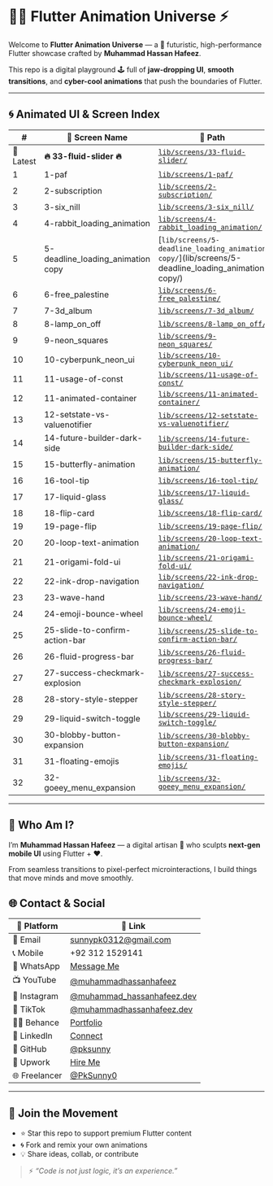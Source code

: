 # 🧬✨ Flutter Animation Universe ⚡️

Welcome to **Flutter Animation Universe** — a 🔮 futuristic, high-performance Flutter showcase crafted by **Muhammad Hassan Hafeez**.

This repo is a digital playground 🕹️ full of **jaw-dropping UI**, **smooth transitions**, and **cyber-cool animations** that push the boundaries of Flutter.

---

## 🌀 Animated UI & Screen Index

| # | 🔁 Screen Name | 🔗 Path |
|---|----------------|--------|
| 🚀 Latest| **🔥 33-fluid-slider 🔥** | [`lib/screens/33-fluid-slider/`](lib/screens/33-fluid-slider/) |
| 1 | 1-paf | [`lib/screens/1-paf/`](lib/screens/1-paf/) |
| 2 | 2-subscription | [`lib/screens/2-subscription/`](lib/screens/2-subscription/) |
| 3 | 3-six_nill | [`lib/screens/3-six_nill/`](lib/screens/3-six_nill/) |
| 4 | 4-rabbit_loading_animation | [`lib/screens/4-rabbit_loading_animation/`](lib/screens/4-rabbit_loading_animation/) |
| 5 | 5-deadline_loading_animation copy | [`lib/screens/5-deadline_loading_animation copy/`](lib/screens/5-deadline_loading_animation copy/) |
| 6 | 6-free_palestine | [`lib/screens/6-free_palestine/`](lib/screens/6-free_palestine/) |
| 7 | 7-3d_album | [`lib/screens/7-3d_album/`](lib/screens/7-3d_album/) |
| 8 | 8-lamp_on_off | [`lib/screens/8-lamp_on_off/`](lib/screens/8-lamp_on_off/) |
| 9 | 9-neon_squares | [`lib/screens/9-neon_squares/`](lib/screens/9-neon_squares/) |
| 10 | 10-cyberpunk_neon_ui | [`lib/screens/10-cyberpunk_neon_ui/`](lib/screens/10-cyberpunk_neon_ui/) |
| 11 | 11-usage-of-const | [`lib/screens/11-usage-of-const/`](lib/screens/11-usage-of-const/) |
| 12 | 11-animated-container | [`lib/screens/11-animated-container/`](lib/screens/11-animated-container/) |
| 13 | 12-setstate-vs-valuenotifier | [`lib/screens/12-setstate-vs-valuenotifier/`](lib/screens/12-setstate-vs-valuenotifier/) |
| 14 | 14-future-builder-dark-side | [`lib/screens/14-future-builder-dark-side/`](lib/screens/14-future-builder-dark-side/) |
| 15 | 15-butterfly-animation | [`lib/screens/15-butterfly-animation/`](lib/screens/15-butterfly-animation/) |
| 16 | 16-tool-tip | [`lib/screens/16-tool-tip/`](lib/screens/16-tool-tip/) |
| 17 | 17-liquid-glass | [`lib/screens/17-liquid-glass/`](lib/screens/17-liquid-glass/) |
| 18 | 18-flip-card | [`lib/screens/18-flip-card/`](lib/screens/18-flip-card/) |
| 19 | 19-page-flip | [`lib/screens/19-page-flip/`](lib/screens/19-page-flip/) |
| 20 | 20-loop-text-animation | [`lib/screens/20-loop-text-animation/`](lib/screens/20-loop-text-animation/) |
| 21 | 21-origami-fold-ui | [`lib/screens/21-origami-fold-ui/`](lib/screens/21-origami-fold-ui/) |
| 22 | 22-ink-drop-navigation | [`lib/screens/22-ink-drop-navigation/`](lib/screens/22-ink-drop-navigation/) |
| 23 | 23-wave-hand | [`lib/screens/23-wave-hand/`](lib/screens/23-wave-hand/) |
| 24 | 24-emoji-bounce-wheel | [`lib/screens/24-emoji-bounce-wheel/`](lib/screens/24-emoji-bounce-wheel/) |
| 25 | 25-slide-to-confirm-action-bar | [`lib/screens/25-slide-to-confirm-action-bar/`](lib/screens/25-slide-to-confirm-action-bar/) |
| 26 | 26-fluid-progress-bar | [`lib/screens/26-fluid-progress-bar/`](lib/screens/26-fluid-progress-bar/) |
| 27 | 27-success-checkmark-explosion | [`lib/screens/27-success-checkmark-explosion/`](lib/screens/27-success-checkmark-explosion/) |
| 28 | 28-story-style-stepper | [`lib/screens/28-story-style-stepper/`](lib/screens/28-story-style-stepper/) |
| 29 | 29-liquid-switch-toggle | [`lib/screens/29-liquid-switch-toggle/`](lib/screens/29-liquid-switch-toggle/) |
| 30 | 30-blobby-button-expansion | [`lib/screens/30-blobby-button-expansion/`](lib/screens/30-blobby-button-expansion/) |
| 31 | 31-floating-emojis | [`lib/screens/31-floating-emojis/`](lib/screens/31-floating-emojis/) |
| 32 | 32-goeey_menu_expansion | [`lib/screens/32-goeey_menu_expansion/`](lib/screens/32-goeey_menu_expansion/) |

---

## 👤 Who Am I?

I’m **Muhammad Hassan Hafeez** — a digital artisan 🔧 who sculpts **next-gen mobile UI** using Flutter + ❤️.

From seamless transitions to pixel-perfect microinteractions, I build things that move minds and move smoothly.


## 🌐 Contact & Social

| 🔹 Platform | 🔗 Link |
|------------|---------|
| 📧 Email | sunnypk0312@gmail.com |
| 📞 Mobile | +92 312 1529141 |
| 💬 WhatsApp | [Message Me](https://wa.me/+923121529141) |
| 📺 YouTube | [@muhammadhassanhafeez](https://youtube.com/@muhammadhassanhafeez?si=PqclYNV0IegFOJbW) |
| 📸 Instagram | [@muhammad_hassanhafeez.dev](https://www.instagram.com/muhammad_hassanhafeez.dev/) |
| 🎵 TikTok | [@muhammadhassanhafeez.dev](https://www.tiktok.com/@muhammadhassanhafeez.dev) |
| 🧑‍🎨 Behance | [Portfolio](https://www.behance.net/muhammadhassanhafeez) |
| 💼 LinkedIn | [Connect](https://www.linkedin.com/in/muhammad-hassan-hafeez/) |
| 🐙 GitHub | [@pksunny](https://github.com/pksunny) |
| 💼 Upwork | [Hire Me](https://www.upwork.com/freelancers/~0102bc13bd382f7504?mp_source=share) |
| 🌐 Freelancer | [@PkSunny0](https://www.freelancer.com/u/PkSunny0) |

---

## 🤝 Join the Movement

- ⭐ Star this repo to support premium Flutter content
- 🌀 Fork and remix your own animations
- 💡 Share ideas, collab, or contribute

> ⚡ *“Code is not just logic, it’s an experience.”*

